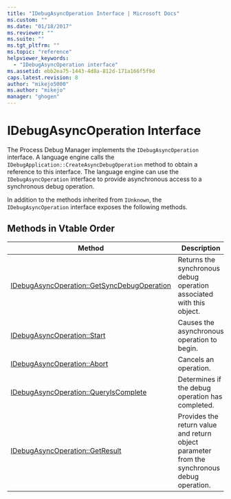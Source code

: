 ```yaml
---
title: "IDebugAsyncOperation Interface | Microsoft Docs"
ms.custom: ""
ms.date: "01/18/2017"
ms.reviewer: ""
ms.suite: ""
ms.tgt_pltfrm: ""
ms.topic: "reference"
helpviewer_keywords: 
  - "IDebugAsyncOperation interface"
ms.assetid: ebb2ea75-1443-4d8a-812d-171a166f5f9d
caps.latest.revision: 8
author: "mikejo5000"
ms.author: "mikejo"
manager: "ghogen"
---
```

# IDebugAsyncOperation Interface
The Process Debug Manager implements the `IDebugAsyncOperation` interface. A language engine calls the `IDebugApplication::CreateAsyncDebugOperation` method to obtain a reference to this interface. The language engine can use the `IDebugAsyncOperation` interface to provide asynchronous access to a synchronous debug operation.  
  
 In addition to the methods inherited from `IUnknown`, the `IDebugAsyncOperation` interface exposes the following methods.  
  
## Methods in Vtable Order  
  
|Method|Description|  
|------------|-----------------|  
|[IDebugAsyncOperation::GetSyncDebugOperation](../../winscript/reference/idebugasyncoperation-getsyncdebugoperation.md)|Returns the synchronous debug operation associated with this object.|  
|[IDebugAsyncOperation::Start](../../winscript/reference/idebugasyncoperation-start.md)|Causes the asynchronous operation to begin.|  
|[IDebugAsyncOperation::Abort](../../winscript/reference/idebugasyncoperation-abort.md)|Cancels an operation.|  
|[IDebugAsyncOperation::QueryIsComplete](../../winscript/reference/idebugasyncoperation-queryiscomplete.md)|Determines if the debug operation has completed.|  
|[IDebugAsyncOperation::GetResult](../../winscript/reference/idebugasyncoperation-getresult.md)|Provides the return value and return object parameter from the synchronous debug operation.|